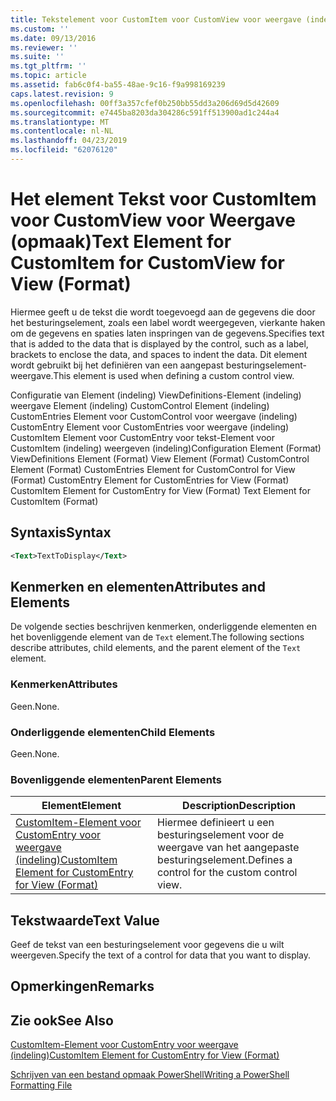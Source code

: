 ```yaml
---
title: Tekstelement voor CustomItem voor CustomView voor weergave (indeling) | Microsoft Docs
ms.custom: ''
ms.date: 09/13/2016
ms.reviewer: ''
ms.suite: ''
ms.tgt_pltfrm: ''
ms.topic: article
ms.assetid: fab6c0f4-ba55-48ae-9c16-f9a998169239
caps.latest.revision: 9
ms.openlocfilehash: 00ff3a357cfef0b250bb55dd3a206d69d5d42609
ms.sourcegitcommit: e7445ba8203da304286c591ff513900ad1c244a4
ms.translationtype: MT
ms.contentlocale: nl-NL
ms.lasthandoff: 04/23/2019
ms.locfileid: "62076120"
---
```

# <a name="text-element-for-customitem-for-customview-for-view-format"></a><span data-ttu-id="bde91-102">Het element Tekst voor CustomItem voor CustomView voor Weergave (opmaak)</span><span class="sxs-lookup"><span data-stu-id="bde91-102">Text Element for CustomItem for CustomView for View (Format)</span></span>

<span data-ttu-id="bde91-103">Hiermee geeft u de tekst die wordt toegevoegd aan de gegevens die door het besturingselement, zoals een label wordt weergegeven, vierkante haken om de gegevens en spaties laten inspringen van de gegevens.</span><span class="sxs-lookup"><span data-stu-id="bde91-103">Specifies text that is added to the data that is displayed by the control, such as a label, brackets to enclose the data, and spaces to indent the data.</span></span> <span data-ttu-id="bde91-104">Dit element wordt gebruikt bij het definiëren van een aangepast besturingselement-weergave.</span><span class="sxs-lookup"><span data-stu-id="bde91-104">This element is used when defining a custom control view.</span></span>

<span data-ttu-id="bde91-105">Configuratie van Element (indeling) ViewDefinitions-Element (indeling) weergave Element (indeling) CustomControl Element (indeling) CustomEntries Element voor CustomControl voor weergave (indeling) CustomEntry Element voor CustomEntries voor weergave (indeling) CustomItem Element voor CustomEntry voor tekst-Element voor CustomItem (indeling) weergeven (indeling)</span><span class="sxs-lookup"><span data-stu-id="bde91-105">Configuration Element (Format) ViewDefinitions Element (Format) View Element (Format) CustomControl Element (Format) CustomEntries Element for CustomControl for View (Format) CustomEntry Element for CustomEntries for View (Format) CustomItem Element for CustomEntry for View (Format) Text Element for CustomItem (Format)</span></span>

## <a name="syntax"></a><span data-ttu-id="bde91-106">Syntaxis</span><span class="sxs-lookup"><span data-stu-id="bde91-106">Syntax</span></span>

```xml
<Text>TextToDisplay</Text>
```

## <a name="attributes-and-elements"></a><span data-ttu-id="bde91-107">Kenmerken en elementen</span><span class="sxs-lookup"><span data-stu-id="bde91-107">Attributes and Elements</span></span>

<span data-ttu-id="bde91-108">De volgende secties beschrijven kenmerken, onderliggende elementen en het bovenliggende element van de `Text` element.</span><span class="sxs-lookup"><span data-stu-id="bde91-108">The following sections describe attributes, child elements, and the parent element of the `Text` element.</span></span>

### <a name="attributes"></a><span data-ttu-id="bde91-109">Kenmerken</span><span class="sxs-lookup"><span data-stu-id="bde91-109">Attributes</span></span>

<span data-ttu-id="bde91-110">Geen.</span><span class="sxs-lookup"><span data-stu-id="bde91-110">None.</span></span>

### <a name="child-elements"></a><span data-ttu-id="bde91-111">Onderliggende elementen</span><span class="sxs-lookup"><span data-stu-id="bde91-111">Child Elements</span></span>

<span data-ttu-id="bde91-112">Geen.</span><span class="sxs-lookup"><span data-stu-id="bde91-112">None.</span></span>

### <a name="parent-elements"></a><span data-ttu-id="bde91-113">Bovenliggende elementen</span><span class="sxs-lookup"><span data-stu-id="bde91-113">Parent Elements</span></span>

|<span data-ttu-id="bde91-114">Element</span><span class="sxs-lookup"><span data-stu-id="bde91-114">Element</span></span>|<span data-ttu-id="bde91-115">Description</span><span class="sxs-lookup"><span data-stu-id="bde91-115">Description</span></span>|
|-------------|-----------------|
|[<span data-ttu-id="bde91-116">CustomItem-Element voor CustomEntry voor weergave (indeling)</span><span class="sxs-lookup"><span data-stu-id="bde91-116">CustomItem Element for CustomEntry for View (Format)</span></span>](./customitem-element-for-customentry-for-customcontrol-for-view-format.md)|<span data-ttu-id="bde91-117">Hiermee definieert u een besturingselement voor de weergave van het aangepaste besturingselement.</span><span class="sxs-lookup"><span data-stu-id="bde91-117">Defines a control for the custom control view.</span></span>|

## <a name="text-value"></a><span data-ttu-id="bde91-118">Tekstwaarde</span><span class="sxs-lookup"><span data-stu-id="bde91-118">Text Value</span></span>

<span data-ttu-id="bde91-119">Geef de tekst van een besturingselement voor gegevens die u wilt weergeven.</span><span class="sxs-lookup"><span data-stu-id="bde91-119">Specify the text of a control for data that you want to display.</span></span>

## <a name="remarks"></a><span data-ttu-id="bde91-120">Opmerkingen</span><span class="sxs-lookup"><span data-stu-id="bde91-120">Remarks</span></span>

## <a name="see-also"></a><span data-ttu-id="bde91-121">Zie ook</span><span class="sxs-lookup"><span data-stu-id="bde91-121">See Also</span></span>

[<span data-ttu-id="bde91-122">CustomItem-Element voor CustomEntry voor weergave (indeling)</span><span class="sxs-lookup"><span data-stu-id="bde91-122">CustomItem Element for CustomEntry for View (Format)</span></span>](./customitem-element-for-customentry-for-customcontrol-for-view-format.md)

[<span data-ttu-id="bde91-123">Schrijven van een bestand opmaak PowerShell</span><span class="sxs-lookup"><span data-stu-id="bde91-123">Writing a PowerShell Formatting File</span></span>](./writing-a-powershell-formatting-file.md)
